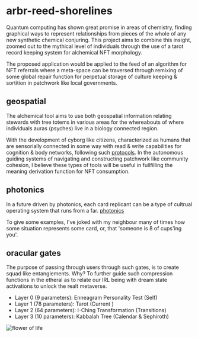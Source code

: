 # arbr-reed-shorelines

Quantum computing has shown great promise in areas of chemistry, finding graphical ways to represent relationships from pieces of the whole of any new synthetic chemical conjuring. This project aims to combine this insight, zoomed out to the mythical level of individuals through the use of a tarot record keeping system for alchemical NFT morphology. 

The proposed application would be applied to the feed of an algorithm for NFT referrals where a meta-space can be traversed through remixing of some global repair function for perpetual storage of culture keeping & sortition in patchwork like local governments.

## geospatial
The alchemical tool aims to use both geospatial information relating stewards with tree totems in various areas for the whereabouts of where individuals auras (psyches) live in a biology connected region.

With the development of cyborg like citizens, characterized as humans that are sensorially connected in some way with read & write capabilities for cognition & body networks, following such [protocols](https://www.are.na/block/14409277). In the autonomous guiding systems of navigating and constructing patchwork like community cohesion, I believe these types of tools will be useful in fullfilling the meaning derivation function for NFT consumption.

## photonics

In a future driven by photonics, each card replicant can be a type of cultrual operating system that runs from a far. [photonics](https://kk.org/thetechnium/the-photonic-age/)

To give some examples, I've joked with my neighbour many of times how some situation represents some card, or, that 'someone is 8 of cups'ing you'. 

## oracular gates
The purpose of passing through users through such gates, is to create squad like entanglements. Why? To further guide such compression functions in the etheral as to relate our IRL being with dream state activations to unlock the realt metaverse.

- Layer 0 (9 parameters): Enneagram Personality Test (Self)
- Layer 1 (78 parameters): Tarot (Current )
- Layer 2 (64 parameters): I-Ching Transformation (Transitions)
- Layer 3 (10 parameters): Kabbalah Tree (Calendar & Sephiroth)

![flower of life](https://slife.org/wp-content/uploads/2012/06/Sacred-Geometry-Sri-Yantra-Kabbalah-600x600.jpg)